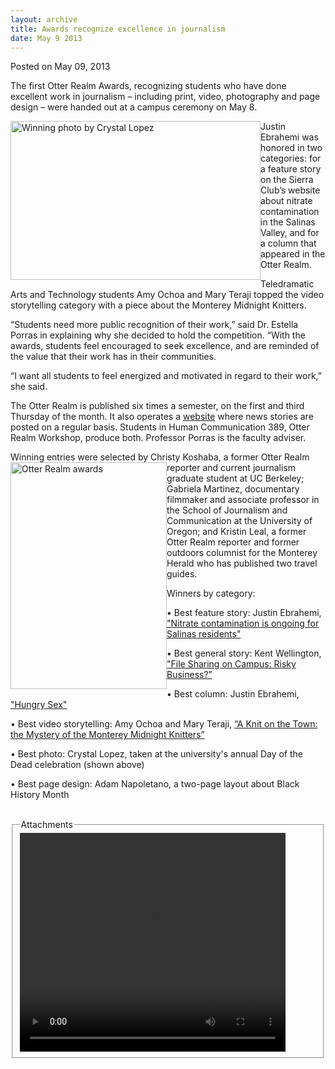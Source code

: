 ```yaml
---
layout: archive
title: Awards recognize excellence in journalism
date: May 9 2013
---
```





<span class="date">Posted on May 09, 2013    </span>
<p>The first Otter Realm Awards, recognizing students who have done
excellent work in journalism &#x2013; including print, video, photography
and page design &#x2013; were handed out at a campus ceremony on May
8.</p>
<p><img alt="Winning photo by Crystal Lopez" src="http://news.csumb.edu/sites/default/files/65/attachments/news/images/otter_realm_winning_photo.jpg" style="float:left; width:400px; height:254px">Justin Ebrahemi was
honored in two categories: for a feature story on the Sierra Club&#x2019;s
website about nitrate contamination in the Salinas Valley, and for
a column that appeared in the Otter Realm.</img></p>
<p>Teledramatic Arts and Technology students Amy Ochoa and Mary
Teraji topped the video storytelling category with a piece about
the Monterey Midnight Knitters.</p>
<p>&#x201C;Students need more public recognition of their work,&#x201D; said Dr.
Estella Porras in explaining why she decided to hold the
competition. &#x201C;With the awards, students feel encouraged to seek
excellence, and are reminded of the value that their work has in
their communities.</p>
<p>&#x201C;I want all students to feel energized and motivated in regard
to their work,&#x201D; she said.</p>
<p>The Otter Realm is published six times a semester, on the first
and third Thursday of the month. It also operates a <a href="http://www.otterrealm.net/" rel="nofollow">website</a> where news
stories are posted on a regular basis. Students in Human
Communication 389, Otter Realm Workshop, produce both. Professor
Porras is the faculty adviser.</p>
<p>Winning entries were selected by Christy Koshaba, a former Otter
Realm reporter and current&#xA0;<img alt="Otter Realm awards" src="http://news.csumb.edu/sites/default/files/65/attachments/news/images/otter_realm_awards.jpg" style="float:left; width:250px; height:363px">journalism graduate
student at UC Berkeley; Gabriela Martinez, documentary filmmaker
and associate professor in the School of Journalism and
Communication at the University of Oregon; and Kristin Leal, a
former Otter Realm reporter and former outdoors columnist for the
Monterey Herald who has published two travel guides.</img></p>
<p>Winners by category:</p>
<p>&#x2022; Best feature story: Justin Ebrahemi, <a href="http://ventana.sierraclub.org/justinsBlog/nitrateContamination.shtml" rel="nofollow">&quot;Nitrate contamination is ongoing for Salinas
residents&quot;</a></p>
<p>&#x2022; Best general story: Kent Wellington, <a href="http://otterrealm.net/article/file-sharing-campus-risky-business" rel="nofollow">&quot;File Sharing on Campus: Risky Business?&#x201D;</a></p>
<p>&#x2022; Best column: Justin Ebrahemi, <a href="http://www.otterrealm.net/article/sexual-healing-hungry-sex" rel="nofollow">&quot;Hungry Sex&quot;</a></p>
<p>&#x2022; Best video storytelling: Amy Ochoa and Mary Teraji, <a href="http://www.youtube.com/watch?v=5bPtCSPRqag&amp;list=PL1pefpCfdjUPl4Ua-PRHI5YrStTij0End&amp;index=6" rel="nofollow">&#x201C;A Knit on the Town: the Mystery of the Monterey
Midnight Knitters&#x201D;</a></p>
<p>&#x2022; Best photo: Crystal Lopez, taken at the university&apos;s annual
Day of the Dead celebration (shown above)</p>
<p>&#x2022; Best page design: Adam Napoletano, a two-page layout about
Black History Month<br>
&#xA0;</br></p>
<fieldset class="fieldgroup group-attachments">
<legend>Attachments</legend>
<div class="field field-type-emvideo field-field-attach-video">
<div class="field-items">
<div class="field-item odd">
<div class="emvideo emvideo-video emvideo-youtube">
<div class="emfield-emvideo emfield-emvideo-youtube">
<div id="emvideo-youtube-flash-wrapper-1">
<!--<object type="application/x-shockwave-flash" height="350" width="425" data="http://www.youtube.com/v/5bPtCSPRqag&amp;rel=0&amp;enablejsapi=1&amp;playerapiid=ytplayer&amp;fs=1" id="emvideo-youtube-flash-1">
          <param name="movie" value="http://www.youtube.com/v/5bPtCSPRqag&amp;rel=0&amp;enablejsapi=1&amp;playerapiid=ytplayer&amp;fs=1" />
          <param name="allowScriptAccess" value="sameDomain"/>
          <param name="quality" value="best"/>
          <param name="allowFullScreen" value="true"/>
          <param name="bgcolor" value="#FFFFFF"/>
          <param name="scale" value="noScale"/>
          <param name="salign" value="TL"/>
          <param name="FlashVars" value="playerMode=embedded" />
          <param name="wmode" value="transparent" />
        </object>-->
<video controls="" width="425" height="350">
<source src="http://r1---sn-o097znez.googlevideo.com/videoplayback?itag=18&amp;key=yt5&amp;source=youtube&amp;upn=Jz1qASK4lEU&amp;sparams=dur,id,initcwndbps,ip,ipbits,itag,mm,ms,mv,pl,ratebypass,source,upn,expire&amp;sver=3&amp;mv=m&amp;ipbits=0&amp;ratebypass=yes&amp;fexp=900718,907263,916104,923368,927622,929821,930676,936121,9406392,941004,943917,947225,948124,952302,952605,952901,955301,957103,957105,957201,959701&amp;ms=au&amp;expire=1422353602&amp;pl=23&amp;mm=31&amp;dur=254.351&amp;id=o-AF47Ct2S29hPxoqGbGCOm38haPHZDflJRT9hpds0V7oV&amp;signature=28B292F96BA49935EC9C89FE3F2822AB65570453.B1E0F23CECE80E8C0E68ED6ADC20B619371BAD04&amp;ip=198.189.249.65&amp;initcwndbps=3822500&amp;mt=1422331931&amp;name=5bPtCSPRqag" type="video/mp4"/></video></div>
</div>
</div>
</div>
</div>
</div>
</fieldset>





